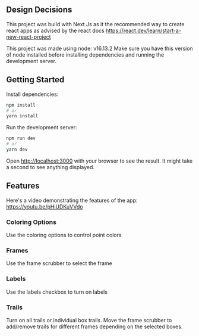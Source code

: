 ## Design Decisions

This project was build with Next Js as it the recommended way to create react apps as advised by the react docs https://react.dev/learn/start-a-new-react-project

This project was made using node: v16.13.2
Make sure you have this version of node installed before installing dependencies and running the development server.

## Getting Started

Install dependencies:

```bash
npm install
# or
yarn install
```

Run the development server:

```bash
npm run dev
# or
yarn dev

```

Open [http://localhost:3000](http://localhost:3000) with your browser to see the result. It might take a second to see anything displayed.

## Features
Here's a video demonstrating the features of the app: https://youtu.be/pHiUDKuVVdo

### Coloring Options

Use the coloring options to control point colors

### Frames

Use the frame scrubber to select the frame

### Labels

Use the labels checkbox to turn on labels

### Trails

Turn on all trails or individual box trails. Move the frame scrubber to add/remove trails for different frames depending on the selected boxes.
